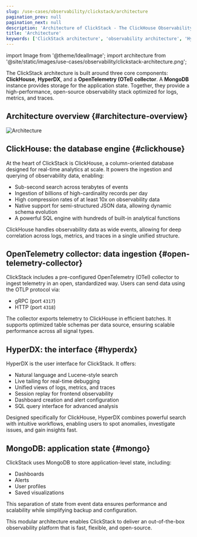 ```yaml
---
slug: /use-cases/observability/clickstack/architecture
pagination_prev: null
pagination_next: null
description: 'Architecture of ClickStack - The ClickHouse Observability Stack'
title: 'Architecture'
keywords: ['ClickStack architecture', 'observability architecture', 'HyperDX', 'OpenTelemetry collector', 'MongoDB', 'system design']
---
```


import Image from '@theme/IdealImage';
import architecture from '@site/static/images/use-cases/observability/clickstack-architecture.png';

The ClickStack architecture is built around three core components: **ClickHouse**, **HyperDX**, and a **OpenTelemetry (OTel) collector**. A **MongoDB** instance provides storage for the application state. Together, they provide a high-performance, open-source observability stack optimized for logs, metrics, and traces.

## Architecture overview {#architecture-overview}

<Image img={architecture} alt="Architecture" size="lg"/>

## ClickHouse: the database engine {#clickhouse}

At the heart of ClickStack is ClickHouse, a column-oriented database designed for real-time analytics at scale. It powers the ingestion and querying of observability data, enabling:

- Sub-second search across terabytes of events
- Ingestion of billions of high-cardinality records per day
- High compression rates of at least 10x on observability data
- Native support for semi-structured JSON data, allowing dynamic schema evolution
- A powerful SQL engine with hundreds of built-in analytical functions

ClickHouse handles observability data as wide events, allowing for deep correlation across logs, metrics, and traces in a single unified structure.

## OpenTelemetry collector: data ingestion {#open-telemetry-collector}

ClickStack includes a pre-configured OpenTelemetry (OTel) collector to ingest telemetry in an open, standardized way. Users can send data using the OTLP protocol via:

- gRPC (port `4317`)
- HTTP (port `4318`)

The collector exports telemetry to ClickHouse in efficient batches. It supports optimized table schemas per data source, ensuring scalable performance across all signal types.

## HyperDX: the interface {#hyperdx}

HyperDX is the user interface for ClickStack. It offers:

- Natural language and Lucene-style search
- Live tailing for real-time debugging
- Unified views of logs, metrics, and traces
- Session replay for frontend observability
- Dashboard creation and alert configuration
- SQL query interface for advanced analysis

Designed specifically for ClickHouse, HyperDX combines powerful search with intuitive workflows, enabling users to spot anomalies, investigate issues, and gain insights fast. 

## MongoDB: application state {#mongo}

ClickStack uses MongoDB to store application-level state, including:

- Dashboards
- Alerts
- User profiles
- Saved visualizations

This separation of state from event data ensures performance and scalability while simplifying backup and configuration.

This modular architecture enables ClickStack to deliver an out-of-the-box observability platform that is fast, flexible, and open-source.
